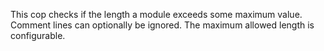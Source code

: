 This cop checks if the length a module exceeds some maximum value.
Comment lines can optionally be ignored.
The maximum allowed length is configurable.